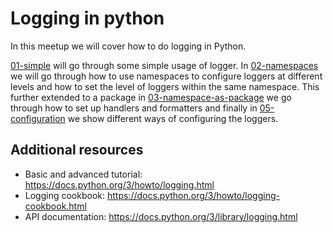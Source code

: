 # Logging in python

In this meetup we will cover how to do logging in Python.

[01-simple](01-simple) will go through some simple usage of logger. In [02-namespaces](02-namespaces) we will go through how to use namespaces to configure loggers at different levels and how to set the level of loggers within the same namespace. This further extended to a package in [03-namespace-as-package](04-handlers-and-formatters) we go through how to set up handlers and formatters and finally in [05-configuration](05-configuration) we show different ways of configuring the loggers.



## Additional resources

- Basic and advanced tutorial: https://docs.python.org/3/howto/logging.html
- Logging cookbook: https://docs.python.org/3/howto/logging-cookbook.html
- API documentation: https://docs.python.org/3/library/logging.html

